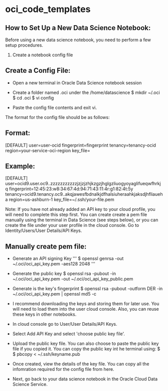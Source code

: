 # oci_code_templates

## How to Set Up a New Data Science Notebook:

Before using a new data science notebook, you need to perform a few setup procedures.

1. Create a notebook config file

## Create a Config File:
* Open a new terminal in Oracle Data Science notebook session
  
* Create a folder named .oci under the /home/datascience
  $ mkdir ~/.oci
  $ cd .oci
  $ vi config

* Paste the config file contents and exit vi.

The format for the config file should be as follows:

## Format:
[DEFAULT]
user=user-ocid 
fingerprint=fingerprint 
tenancy=tenancy-ocid 
region=your-service-oci-region
key_file=<path-to-your-private-keyfile>

## Example:
[DEFAULT]
user=ocid9.user.oc9..zzzzzzzzzzzjzjzjzhjkzgzjhglgzliuogyoyaglifueqwfhrkjq
fingerprint=12:45:23:w8:34:67:4d:94:71:43:11:4r:g1:82:4t:5y
tenancy=ocid9.tenancy.oc9..akqjawesfbdnalkjdfhalsiuheraahkjaksdjhfliaueha
region=us-ashburn-1
key_file=~/.ssh/your-file.pem

  
Note: If you have not already added an API key to your cloud profile, you will need to complete this step first. 
You can create create a pem file manually using the terminal in Data Science (see steps below), or you can 
create the file under your user profile in the cloud console. Go to Identity/Users/User Details/API Keys.

## Manually create pem file:

* Generate an API signing Key
  '''
  $ openssl genrsa -out ~/.oci/oci_api_key.pem -aes128 2048
  '''

* Generate the public key
  $ openssl rsa -pubout -in ~/.oci/oci_api_key.pem -out ~/.oci/oci_api_key_public.pem

* Generate is the key's fingerprint
  $ openssl rsa -pubout -outform DER -in ~/.oci/oci_api_key.pem | openssl md5 -c

* I recommend downloading the keys and storing them for later use. You will need to load them into the user cloud console.
  Also, you can reuse these keys in other notebooks.

* In cloud console go to User/User Details/API Keys.

* Select Add API Key and select 'choose public key file'.

* Upload the public key file. You can also choose to paste the public key file if you copied it.
  You can copy the public key int he terminal using:
  $ $ pbcopy < ~/.ssh/keyname.pub

* Once created, view the details of the key file. You can copy all the infomration required for the config file from here.

* Next, go back to your data science notebook in the Oracle Cloud Data Science Service.

